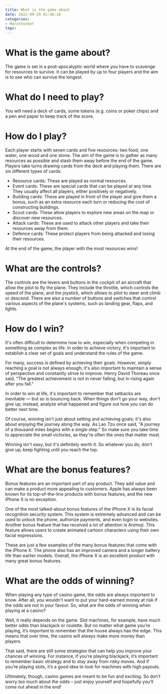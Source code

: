 ```yaml
---
title: What is the game about
date: 2022-09-29 01:46:28
categories:
- Marathonbet
tags:
---
```



#  What is the game about?

The game is set in a post-apocalyptic world where you have to scavenge for resources to survive. It can be played by up to four players and the aim is to see who can survive the longest.

# What do I need to play?

You will need a deck of cards, some tokens (e.g. coins or poker chips) and a pen and paper to keep track of the score.

# How do I play?

Each player starts with seven cards and five resources: two food, one water, one wood and one stone. The aim of the game is to gather as many resources as possible and stash them away before the end of the game. Players take turns drawing cards from the deck and playing them. There are six different types of cards:


- Resource cards: These are played as normal resources.
- Event cards: These are special cards that can be played at any time. They usually affect all players, either positively or negatively. 
- Building cards: These are played in front of the player and give them a bonus, such as an extra resource each turn or reducing the cost of constructing buildings. 
- Scout cards: These allow players to explore new areas on the map or discover new resources. 
- Attack cards: These are used to attack other players and take their resources away from them. 
- Defence cards: These protect players from being attacked and losing their resources.

At the end of the game, the player with the most resources wins!

#  What are the controls?

The controls are the levers and buttons in the cockpit of an aircraft that allow the pilot to fly the plane. They include the throttle, which controls the speed of the plane, and the joystick, which allows to pilot to steer and climb or descend. There are also a number of buttons and switches that control various aspects of the plane's systems, such as landing gear, flaps, and lights.

#  How do I win?

It's often difficult to determine how to win, especially when competing in something as complex as life. In order to achieve victory, it's important to establish a clear set of goals and understand the rules of the game.

For many, success is defined by achieving their goals. However, simply reaching a goal is not always enough; it's also important to maintain a sense of perspective and constantly strive to improve. Henry David Thoreau once said, "The greatest achievement is not in never falling, but in rising again after you fall."

In order to win at life, it's important to remember that setbacks are inevitable — but so is bouncing back. When things don't go your way, don't give up; instead, analyze what happened and figure out how you can do better next time.

Of course, winning isn't just about setting and achieving goals; it's also about enjoying the journey along the way. As Lao Tzu once said, "A journey of a thousand miles begins with a single step." So make sure you take time to appreciate the small victories, as they're often the ones that matter most.

Winning isn't easy, but it's definitely worth it. So whatever you do, don't give up; keep fighting until you reach the top.

#  What are the bonus features?

Bonus features are an important part of any product. They add value and can make a product more appealing to customers. Apple has always been known for its top-of-the-line products with bonus features, and the new iPhone X is no exception.

One of the most talked-about bonus features of the iPhone X is its facial recognition security system. This system is extremely advanced and can be used to unlock the phone, authorize payments, and even login to websites. Another bonus feature that has received a lot of attention is Animoji. This feature allows users to create animated cartoon characters using their own facial expressions.

These are just a few examples of the many bonus features that come with the iPhone X. The phone also has an improved camera and a longer battery life than earlier models. Overall, the iPhone X is an excellent product with many great bonus features.

#  What are the odds of winning?

When playing any type of casino game, the odds are always important to know. After all, you wouldn’t want to put your hard-earned money at risk if the odds are not in your favour. So, what are the odds of winning when playing at a casino?

Well, it really depends on the game. Slot machines, for example, have much better odds than blackjack or roulette. But no matter what game you’re playing, it’s important to remember that the house always has the edge. This means that over time, the casino will always make more money than players.

That said, there are still some strategies that can help you improve your chances of winning. For instance, if you’re playing blackjack, it’s important to remember basic strategy and to stay away from risky moves. And if you’re playing slots, it’s a good idea to look for machines with high payouts.

Ultimately, though, casino games are meant to be fun and exciting. So don’t worry too much about the odds – just enjoy yourself and hopefully you’ll come out ahead in the end!